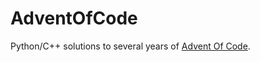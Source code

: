 # AdventOfCode

Python/C++ solutions to several years of [Advent Of Code](https://adventofcode.com/).
